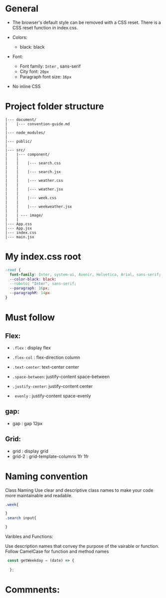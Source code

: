 # General
-  The browser's default style can be removed with a CSS reset. There is a CSS reset function in index.css.

- Colors:

  - black: black

- Font:

  - Font family: `Inter` , sans-serif
  - City font: `20px`
  - Paragraph font size: `16px`

- No inline CSS
# Project folder structure

```
|--- document/
|    |--- convention-guide.md
|
|--- node_modules/
|
|--- public/
|
|--- src/
|    |--- component/
|    |
|    |    |--- search.css
|    |    
|    |    |--- search.jsx
|    |         
|    |    |--- weather.css
|    |         
|    |    |--- weather.jsx
|    |         
|    |    |--- week.css
|    |  
|    |    |--- weekweather.jsx
|    |
|    | --- image/
|    |
|--- App.css
|--- App.jsx
|--- index.css
|--- main.jsx

```
# My index.css root
```css
:root {
  font-family: Inter, system-ui, Avenir, Helvetica, Arial, sans-serif;
  --color-black: black:
  --roboto: "Inter", sans-serif;
  --paragraph: 16px;
  --paragraphM: 14px
}
```
# Must follow
 ## Flex:

 - `.flex` :  display flex

 - `.flex-col` :  flex-direction column

 - `.text-center`:  text-center center

 - `.space-between`:  justify-content space-between

 - `.justify-center`: justify-content center
 - ` evenly` : justify-content space-evenly

 ## gap:
 - gap : gap 12px

 ## Grid:
 - grid : display grid
 - grid-2 : grid-template-columns 1fr 1fr
 
# Naming convention
Class Naming
Use clear and descriptive class names to make your code more maintainable and readable.
``` css
.week{

}
.search input{

}
```

Varibles and Functions:

Use description names that convey the purpose of the vairable or function.
Follow CamelCase for function and method names
``` jsx
 const getWeekday = (date) => {
    
  };
```
# Commnents:

